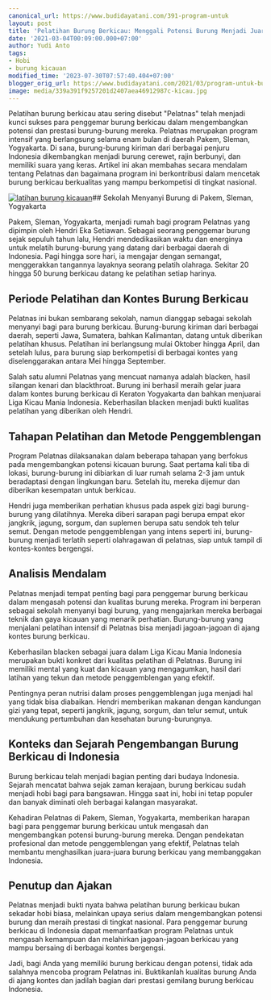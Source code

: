 ```yaml
---
canonical_url: https://www.budidayatani.com/391-program-untuk
layout: post
title: 'Pelatihan Burung Berkicau: Menggali Potensi Burung Menjadi Juara'
date: '2021-03-04T00:09:00.000+07:00'
author: Yudi Anto
tags:
- Hobi
- burung kicauan
modified_time: '2023-07-30T07:57:40.404+07:00'
blogger_orig_url: https://www.budidayatani.com/2021/03/program-untuk-burung-kicauan-berkualitas.html
image: media/339a391f9257201d2407aea46912987c-kicau.jpg
---
```

Pelatihan burung berkicau atau sering disebut "Pelatnas" telah menjadi kunci sukses para penggemar burung berkicau dalam mengembangkan potensi dan prestasi burung-burung mereka. Pelatnas merupakan program intensif yang berlangsung selama enam bulan di daerah Pakem, Sleman, Yogyakarta. Di sana, burung-burung kiriman dari berbagai penjuru Indonesia dikembangkan menjadi burung cerewet, rajin berbunyi, dan memiliki suara yang keras. Artikel ini akan membahas secara mendalam tentang Pelatnas dan bagaimana program ini berkontribusi dalam mencetak burung berkicau berkualitas yang mampu berkompetisi di tingkat nasional.

[![latihan burung kicauan](https://blogger.googleusercontent.com/img/b/R29vZ2xl/AVvXsEhUMw2TU1G5dzw8fI25DsbQx_6P09uKy22hx2l4ISqlFdFjId982FnPyYeYwA0l3-ZoA8u46I5dBxNpufLACzy-R48gww7mr423py7I1yQibyzGM5hwvaNQt89MgLsBpvUgOv4BrZASe0ILJ7FmqwPB6rHdtT2nN_HGyzBVJyybRdpurW9sUrfPMSK_fqUh/w640-h342/kicau.jpg)](https://blogger.googleusercontent.com/img/b/R29vZ2xl/AVvXsEhUMw2TU1G5dzw8fI25DsbQx_6P09uKy22hx2l4ISqlFdFjId982FnPyYeYwA0l3-ZoA8u46I5dBxNpufLACzy-R48gww7mr423py7I1yQibyzGM5hwvaNQt89MgLsBpvUgOv4BrZASe0ILJ7FmqwPB6rHdtT2nN_HGyzBVJyybRdpurW9sUrfPMSK_fqUh/s2250/kicau.jpg)## Sekolah Menyanyi Burung di Pakem, Sleman, Yogyakarta

Pakem, Sleman, Yogyakarta, menjadi rumah bagi program Pelatnas yang dipimpin oleh Hendri Eka Setiawan. Sebagai seorang penggemar burung sejak sepuluh tahun lalu, Hendri mendedikasikan waktu dan energinya untuk melatih burung-burung yang datang dari berbagai daerah di Indonesia. Pagi hingga sore hari, ia mengajar dengan semangat, menggerakkan tangannya layaknya seorang pelatih olahraga. Sekitar 20 hingga 50 burung berkicau datang ke pelatihan setiap harinya.

## Periode Pelatihan dan Kontes Burung Berkicau

Pelatnas ini bukan sembarang sekolah, namun dianggap sebagai sekolah menyanyi bagi para burung berkicau. Burung-burung kiriman dari berbagai daerah, seperti Jawa, Sumatera, bahkan Kalimantan, datang untuk diberikan pelatihan khusus. Pelatihan ini berlangsung mulai Oktober hingga April, dan setelah lulus, para burung siap berkompetisi di berbagai kontes yang diselenggarakan antara Mei hingga September.

Salah satu alumni Pelatnas yang mencuat namanya adalah blacken, hasil silangan kenari dan blackthroat. Burung ini berhasil meraih gelar juara dalam kontes burung berkicau di Keraton Yogyakarta dan bahkan menjuarai Liga Kicau Mania Indonesia. Keberhasilan blacken menjadi bukti kualitas pelatihan yang diberikan oleh Hendri.

## Tahapan Pelatihan dan Metode Penggemblengan

Program Pelatnas dilaksanakan dalam beberapa tahapan yang berfokus pada mengembangkan potensi kicauan burung. Saat pertama kali tiba di lokasi, burung-burung ini dibiarkan di luar rumah selama 2-3 jam untuk beradaptasi dengan lingkungan baru. Setelah itu, mereka dijemur dan diberikan kesempatan untuk berkicau.

Hendri juga memberikan perhatian khusus pada aspek gizi bagi burung-burung yang dilatihnya. Mereka diberi sarapan pagi berupa empat ekor jangkrik, jagung, sorgum, dan suplemen berupa satu sendok teh telur semut. Dengan metode penggemblengan yang intens seperti ini, burung-burung menjadi terlatih seperti olahragawan di pelatnas, siap untuk tampil di kontes-kontes bergengsi.

## Analisis Mendalam

Pelatnas menjadi tempat penting bagi para penggemar burung berkicau dalam mengasah potensi dan kualitas burung mereka. Program ini berperan sebagai sekolah menyanyi bagi burung, yang mengajarkan mereka berbagai teknik dan gaya kicauan yang menarik perhatian. Burung-burung yang menjalani pelatihan intensif di Pelatnas bisa menjadi jagoan-jagoan di ajang kontes burung berkicau.

Keberhasilan blacken sebagai juara dalam Liga Kicau Mania Indonesia merupakan bukti konkret dari kualitas pelatihan di Pelatnas. Burung ini memiliki mental yang kuat dan kicauan yang mengagumkan, hasil dari latihan yang tekun dan metode penggemblengan yang efektif.

Pentingnya peran nutrisi dalam proses penggemblengan juga menjadi hal yang tidak bisa diabaikan. Hendri memberikan makanan dengan kandungan gizi yang tepat, seperti jangkrik, jagung, sorgum, dan telur semut, untuk mendukung pertumbuhan dan kesehatan burung-burungnya.

## Konteks dan Sejarah Pengembangan Burung Berkicau di Indonesia

Burung berkicau telah menjadi bagian penting dari budaya Indonesia. Sejarah mencatat bahwa sejak zaman kerajaan, burung berkicau sudah menjadi hobi bagi para bangsawan. Hingga saat ini, hobi ini tetap populer dan banyak diminati oleh berbagai kalangan masyarakat.

Kehadiran Pelatnas di Pakem, Sleman, Yogyakarta, memberikan harapan bagi para penggemar burung berkicau untuk mengasah dan mengembangkan potensi burung-burung mereka. Dengan pendekatan profesional dan metode penggemblengan yang efektif, Pelatnas telah membantu menghasilkan juara-juara burung berkicau yang membanggakan Indonesia.

## Penutup dan Ajakan

Pelatnas menjadi bukti nyata bahwa pelatihan burung berkicau bukan sekadar hobi biasa, melainkan upaya serius dalam mengembangkan potensi burung dan meraih prestasi di tingkat nasional. Para penggemar burung berkicau di Indonesia dapat memanfaatkan program Pelatnas untuk mengasah kemampuan dan melahirkan jagoan-jagoan berkicau yang mampu bersaing di berbagai kontes bergengsi.

Jadi, bagi Anda yang memiliki burung berkicau dengan potensi, tidak ada salahnya mencoba program Pelatnas ini. Buktikanlah kualitas burung Anda di ajang kontes dan jadilah bagian dari prestasi gemilang burung berkicau Indonesia.

